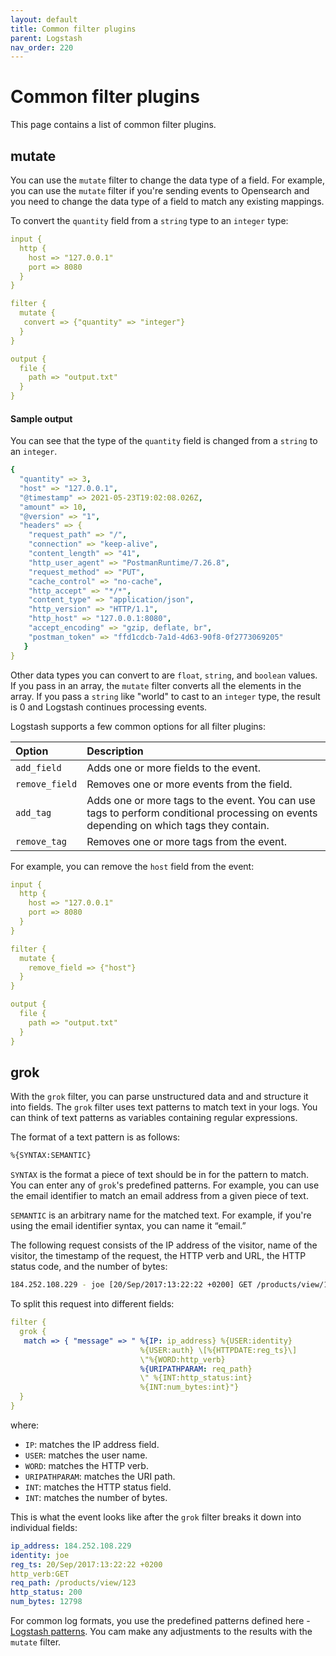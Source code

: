 ```yaml
---
layout: default
title: Common filter plugins
parent: Logstash
nav_order: 220
---
```


# Common filter plugins

This page contains a list of common filter plugins.

## mutate

You can use the `mutate` filter to change the data type of a field. For example, you can use the `mutate` filter if you're sending events to Opensearch and you need to change the data type of a field to match any existing mappings.

To convert the `quantity` field from a `string` type to an `integer` type:

```yml
input {
  http {
    host => "127.0.0.1"
    port => 8080
  }
}

filter {
  mutate {
   convert => {"quantity" => "integer"}
  }
}

output {
  file {
    path => "output.txt"
  }
}
```

#### Sample output

You can see that the type of the `quantity` field is changed from a `string` to an `integer`.

```yml
{
  "quantity" => 3,
  "host" => "127.0.0.1",
  "@timestamp" => 2021-05-23T19:02:08.026Z,
  "amount" => 10,
  "@version" => "1",
  "headers" => {
    "request_path" => "/",
    "connection" => "keep-alive",
    "content_length" => "41",
    "http_user_agent" => "PostmanRuntime/7.26.8",
    "request_method" => "PUT",
    "cache_control" => "no-cache",
    "http_accept" => "*/*",
    "content_type" => "application/json",
    "http_version" => "HTTP/1.1",
    "http_host" => "127.0.0.1:8080",
    "accept_encoding" => "gzip, deflate, br",
    "postman_token" => "ffd1cdcb-7a1d-4d63-90f8-0f2773069205"
   }
}
```

Other data types you can convert to are `float`, `string`, and `boolean` values. If you pass in an array, the `mutate` filter converts all the elements in the array. If you pass a `string` like "world" to cast to an `integer` type, the result is 0 and Logstash continues processing events.

Logstash supports a few common options for all filter plugins:

Option | Description
:--- | :---
`add_field` | Adds one or more fields to the event.
`remove_field` | Removes one or more events from the field.
`add_tag` | Adds one or more tags to the event. You can use tags to perform conditional processing on events depending on which tags they contain.
`remove_tag` | Removes one or more tags from the event.

For example, you can remove the `host` field from the event:

```yml
input {
  http {
    host => "127.0.0.1"
    port => 8080
  }
}

filter {
  mutate {
    remove_field => {"host"}
  }
}

output {
  file {
    path => "output.txt"
  }
}
```

## grok

With the `grok` filter, you can parse unstructured data and and structure it into fields. The `grok` filter uses text patterns to match text in your logs. You can think of text patterns as variables containing regular expressions.

The format of a text pattern is as follows:

```bash
%{SYNTAX:SEMANTIC}
```

`SYNTAX` is the format a piece of text should be in for the pattern to match. You can enter any of `grok`'s predefined patterns. For example, you can use the email identifier to match an email address from a given piece of text.

`SEMANTIC` is an arbitrary name for the matched text. For example, if you're using the email identifier syntax, you can name it “email.”

The following request consists of the IP address of the visitor, name of the visitor, the timestamp of the request, the HTTP verb and URL, the HTTP status code, and the number of bytes:

```bash
184.252.108.229 - joe [20/Sep/2017:13:22:22 +0200] GET /products/view/123 200 12798
```

To split this request into different fields:

```yml
filter {
  grok {
   match => { "message" => " %{IP: ip_address} %{USER:identity}
                             %{USER:auth} \[%{HTTPDATE:reg_ts}\]
                             \"%{WORD:http_verb}
                             %{URIPATHPARAM: req_path}
                             \" %{INT:http_status:int}
                             %{INT:num_bytes:int}"}
  }
}
```

where:

- `IP`: matches the IP address field.
- `USER`: matches the user name.
- `WORD`: matches the HTTP verb.
- `URIPATHPARAM`: matches the URI path.
- `INT`: matches the HTTP status field.
- `INT`: matches the number of bytes.

This is what the event looks like after the `grok` filter breaks it down into individual fields:

```yml
ip_address: 184.252.108.229
identity: joe
reg_ts: 20/Sep/2017:13:22:22 +0200
http_verb:GET
req_path: /products/view/123
http_status: 200
num_bytes: 12798
```

For common log formats, you use the predefined patterns defined here - [Logstash patterns](https://github.com/logstash-plugins/logstash-patterns-core/blob/master/patterns/ecs-v1). You cam make any adjustments to the results with the `mutate` filter.
